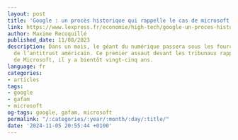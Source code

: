 ```yaml
---
layout: post
title: 'Google : un procès historique qui rappelle le cas de microsoft'
link: https://www.lexpress.fr/economie/high-tech/google-un-proces-historique-qui-rappelle-le-cas-de-microsoft-FKMHEN7SR5CVBBG3FEAMNOF5XI
author: Maxime Recoquillé
published_date: 11/08/2023
description: Dans un mois, le géant du numérique passera sous les fourches caudines
  de l’antitrust américain. Ce premier assaut devant les tribunaux rappelle l’histoire
  de Microsoft, il y a bientôt vingt-cinq ans.
language: fr
categories:
- articles
tags:
- google
- gafam
- microsoft
og-tags: google, gafam, microsoft
permalink: "/:categories/:year/:month/:day/:title/"
date: '2024-11-05 20:55:44 +0100'
---
```

